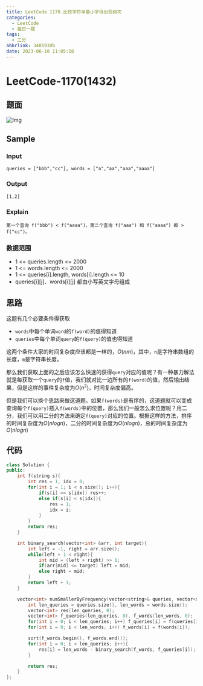 ```yaml
---
title: LeetCode 1170.比较字符串最小字母出现频次
categories:
  - LeetCode
  - 每日一题
tags:
  - 二分
abbrlink: 348193db
date: 2023-06-10 11:05:18
---
```


# LeetCode-1170(1432)

## 题面

![Img](https://cdn.jsdelivr.net/gh/zhangyufeng0123/ImageHosting/img/yank-note-picgo-img-20230610104927.png)

## Sample

### Input

```
queries = ["bbb","cc"], words = ["a","aa","aaa","aaaa"]
```

### Output

```
[1,2]
```

### Explain

```
第一个查询 f("bbb") < f("aaaa")，第二个查询 f("aaa") 和 f("aaaa") 都 > f("cc")。
```

### 数据范围

- 1 <= queries.length <= 2000
- 1 <= words.length <= 2000
- 1 <= queries[i].length, words[i].length <= 10
- queries[i][j]、words[i][j] 都由小写英文字母组成

## 思路

这题有几个必要条件得获取
- `words`中每个单词`word`的`f(word)`的值得知道
- `queries`中每个单词`query`的`f(query)`的值也得知道

这两个条件大家的时间复杂度应该都是一样的，$O(nm)$，其中，`n`是字符串数组的长度，`m`是字符串长度。

那么我们获取上面的之后应该怎么快速的获得`query`对应的值呢？有一种暴力解法就是每获取一个`query`的`f`值，我们就对比一边所有的`f(word)`的值，然后输出结果，但是这样的事件复杂度为$O(n^2)$，时间复杂度偏高。

但是我们可以换个思路来做这道题。如果`f(words)`是有序的，这道题就可以变成查询每个`f(query)`插入`f(words)`中的位置，那么我们一般怎么求位置呢？用二分，我们可以用二分的方法来确定`f(query)`对应的位置。根据这样的方法，排序的时间复杂度为$O(nlogn)$，二分的时间复杂度为$O(nlogn)$，总的时间复杂度为$O(nlogn)$

## 代码

```C++
class Solution {
public:
    int f(string s){
        int res = 1, idx = 0;
        for(int i = 1; i < s.size(); i++){
            if(s[i] == s[idx]) res++;
            else if(s[i] < s[idx]){
                res = 1;
                idx = i;
            }
        }
        return res;
    }

    int binary_search(vector<int> &arr, int target){
        int left = -1, right = arr.size();
        while(left + 1 < right){
            int mid = (left + right) >> 1;
            if(arr[mid] <= target) left = mid;
            else right = mid;
        }
        return left + 1;
    }

    vector<int> numSmallerByFrequency(vector<string>& queries, vector<string>& words) {
        int len_queries = queries.size(), len_words = words.size();
        vector<int> res(len_queries, 0);
        vector<int> f_queries(len_queries, 0), f_words(len_words, 0);
        for(int i = 0; i < len_queries; i++) f_queries[i] = f(queries[i]);
        for(int i = 0; i < len_words; i++) f_words[i] = f(words[i]);

        sort(f_words.begin(), f_words.end());
        for(int i = 0; i < len_queries; i++){
            res[i] = len_words - binary_search(f_words, f_queries[i]);
        }

        return res;
    }
};
```
